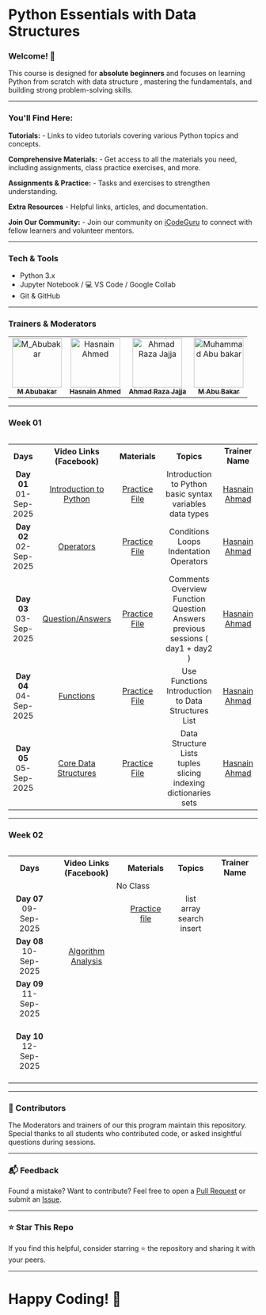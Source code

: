 # Python Essentials with Data Structures

### Welcome! 👋 

This course is designed for **absolute beginners** and focuses on learning Python from scratch with data structure , mastering the fundamentals, and building strong problem-solving skills.  

-------------------------------------------------------------------------------------------------------------------------

### **You'll Find Here:**

**Tutorials:** - Links to video tutorials covering various Python topics and concepts.

**Comprehensive Materials:** - Get access to all the materials you need, including assignments, class practice exercises, and more.

**Assignments & Practice:** -  Tasks and exercises to strengthen understanding.

**Extra Resources** - Helpful links, articles, and documentation.

**Join Our Community:** - Join our community on [iCodeGuru](https://icode.guru/join/) to connect with fellow learners and volunteer mentors.

-------------------------------------------------------------------------------------------------------------------------

### Tech & Tools

- Python 3.x  
- Jupyter Notebook / 💻 VS Code /  Google Collab  
- Git & GitHub  

-------------------------------------------------------------------------------------------------------------------------

### Trainers & Moderators

<table >
    <tbody>
        <tr>
            <td align="center">
                <a href="https://github.com/Abubakar919666">
                    <img src="https://avatars.githubusercontent.com/u/115037887?s=96&v=4" width="100px;" alt="M_Abubakar"/>
                    <br />
                    <sub><b>M Abubakar</b></sub>
                </a> 
            </td>
          <td align="center">
                <a href="https://github.com/HasnainAhmad67">
                    <img src="https://avatars.githubusercontent.com/u/206344887?v=4" width="100px;" alt="Hasnain Ahmed"/>
                    <br />
                    <sub><b>Hasnain Ahmed</b></sub>
                </a> 
            </td>
            <td align="center">
                <a href="https://github.com/ahmad-raza-jajja">
                    <img src="https://media.licdn.com/dms/image/v2/D4E03AQEwo2k6tdMVcw/profile-displayphoto-crop_800_800/B4EZg849V8GcAI-/0/1753368221793?e=1759968000&v=beta&t=UeFs3kXse2-_BxUuSJfNQ23sc2SxeTsWl8RnUKsNcuw" width="100px;" alt="Ahmad Raza Jajja"/>
                    <br />
                    <sub><b>Ahmad Raza Jajja</b></sub>
                </a> 
            </td>
            <td align="center">
                <a href="https://github.com/abubakar2029">
                    <img src="https://avatars.githubusercontent.com/u/128064938?v=4" width="100px;" alt="Muhammad Abu bakar"/>
                    <br />
                    <sub><b>M Abu Bakar</b></sub>
                </a> 
            </td>
        </tr> 
</tbody>
<table>

-------------------------------------------------------------------------------------------------------------------------
### Week 01
<table>
    <tbody>
     <tr>
      <th>Days</th>
      <th>Video Links (Facebook)</br></th>
      <th>Materials</th>
     <th>Topics</th>
   <td align="center"><b>Trainer Name</b></td>
     </tr>  
    <tr>
        <td align="center"><b>Day 01</b></br>01-Sep-2025</td>
        <td align="center"><a href="https://www.facebook.com/share/v/19Z7s7MLHZ/">Introduction to Python</br></td>
        <td align="center" ><a href="https://colab.research.google.com/drive/10bMV2JHOcGhPGt72L5vET5bSwlv2fNlV?usp=sharing">Practice File</td>
        <td align="center">Introduction to Python <br/>basic syntax<br/> variables<br/>data types</td>
        <td align="center"><a href="https://www.linkedin.com/in/hasnain-ahmad-047210349/">Hasnain Ahmad</td>
    </tr>
    <tr>
        <td align="center"><b>Day 02</b></br>02-Sep-2025</td>
        <td align="center"><a href="https://www.facebook.com/share/v/1D9RbtG2Ve/">Operators</td>
        <td align="center"><a href="https://colab.research.google.com/drive/1p31LVYT4ULfzWIITnG6wmvd9fW5QnWlE?usp=sharing ">Practice File</td>
        <td align="center">Conditions<br/>Loops<br/>Indentation<br/>Operators</td>
        <td align="center"><a href="https://www.linkedin.com/in/hasnain-ahmad-047210349/">Hasnain Ahmad</td>
    </tr>
    <tr>
        <td align="center"><b>Day 03</b></br>03-Sep-2025</td>
        <td align="center"><a href="https://www.facebook.com/share/v/1BFbmg8CrW/">Question/Answers</td>
        <td align="center"><a href="https://colab.research.google.com/drive/12jkPawY-iblWMPPB9J6gT4srZKBeU8Qh?usp=sharing ">Practice File</td>
        <td align="center">Comments<br/>Overview Function<br/>Question Answers previous sessions ( day1 + day2 )</td>
        <td align="center"><a href="https://www.linkedin.com/in/hasnain-ahmad-047210349/">Hasnain Ahmad</td>
    </tr>
    <tr>
        <td align="center"><b>Day 04</b></br>04-Sep-2025</td>
        <td align="center"><a href="https://fb.watch/BV1NvjZJTX/">Functions</td>
        <td align="center"><a href="https://colab.research.google.com/drive/12jkPawY-iblWMPPB9J6gT4srZKBeU8Qh?usp=sharing ">Practice File</td>
        <td align="center">Use Functions<br/>Introduction to Data Structures<br/>List</td>
        <td align="center"><a href="https://www.linkedin.com/in/hasnain-ahmad-047210349/">Hasnain Ahmad</td>
    </tr>
    <tr>
        <td align="center"><b>Day 05</b></br>05-Sep-2025</td>
        <td align="center"><a href="https://www.facebook.com/share/v/1Ycr7EA1Pp/"> Core Data Structures</td>
        <td align="center"><a href="https://colab.research.google.com/drive/1w2IxsYi4xjccU1I0zGv16udxxOkgHnjy?usp=sharing">Practice File</td>
        <td align="center">Data Structure<br/>Lists<br/>tuples<br/>slicing<br/>indexing<br/>dictionaries<br/>sets</td>
        <td align="center"><a href="https://www.linkedin.com/in/hasnain-ahmad-047210349/">Hasnain Ahmad</td>
    </tr>
</tbody>
<table>

-------------------------------------------------------------------------------------------------------------------------
### Week 02

<table>
    <tbody>
     <tr>
      <th>Days</th>
      <th>Video Links (Facebook)</br></th>
      <th>Materials</th>
     <th>Topics</th>
        <td align="center"><b>Trainer Name</b></td>
     </tr>  
    <tr>
    <td align="center" colspan="5">No Class</td>   
    </tr>
    <tr>
        <td align="center"><b>Day 07</b></br>09-Sep-2025</td>
        <td align="center"><a href="https://www.facebook.com/share/v/17JBCiHJ9b/"></td>
        <td align="center"><a href="https://colab.research.google.com/drive/1tInxbQb170lZQ4cgQG8crmHTrvj7SLvn?usp=sharing">Practice file</td>
        <td align="center">list<br/>array<br/>search insert<br/></td>
        <td align="center"><a href=""></td>
    </tr>
    <tr>
        <td align="center"><b>Day 08</b></br>10-Sep-2025</td>
        <td align="center"><a href="https://www.facebook.com/watch?v=1230215062206671">Algorithm Analysis</td>
        <td align="center"><a href=""></td>
        <td align="center"><br/><br/></td>
        <td align="center"><a href=""></td>
    </tr>
    <tr>
        <td align="center"><b>Day 09</b></br>11-Sep-2025</td>
        <td align="center"><a href=""></td>
        <td align="center"><a href=""></td>
        <td align="center"><br/><br/></td>
        <td align="center"><a href=""></td>
    </tr>
    <tr>
        <td align="center"><b>Day 10</b></br>12-Sep-2025</td>
        <td align="center"><a href=""></td>
        <td align="center"><a href=""></td>
        <td align="center"><br/><br/><br/><br/><br/><br/></td>
        <td align="center"><a href=""></td>
    </tr>
</tbody>
<table>

-------------------------------------------------------------------------------------------------------------------------
### 🙌 Contributors

The Moderators and trainers of our this program maintain this repository.  
Special thanks to all students who contributed code, or asked insightful questions during sessions.

-------------------------------------------------------------------------------------------------------------------------

### 📬 Feedback

Found a mistake? Want to contribute? Feel free to open a [Pull Request](https://github.com/Abubakar919666/5AM-Python-Essentials-with-Data-Structures/pulls) or submit an [Issue](https://github.com/Abubakar919666/5AM-Python-Essentials-with-Data-Structures/issues).

-------------------------------------------------------------------------------------------------------------------------

### ⭐ Star This Repo

If you find this helpful, consider starring ⭐ the repository and sharing it with your peers.

-------------------------------------------------------------------------------------------------------------------------

# **Happy Coding! 🚀**